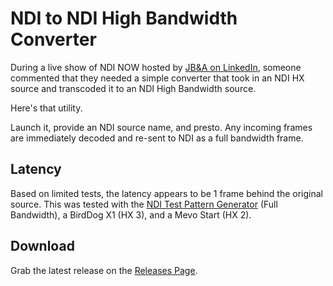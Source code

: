 # NDI to NDI High Bandwidth Converter

During a live show of NDI NOW hosted by [JB&A on LinkedIn](https://www.linkedin.com/events/7226374293364854784), someone commented that they needed a simple converter that took in an NDI HX source and transcoded it to an NDI High Bandwidth source.

Here's that utility.

Launch it, provide an NDI source name, and presto. Any incoming frames are immediately decoded and re-sent to NDI as a full bandwidth frame.

## Latency

Based on limited tests, the latency appears to be 1 frame behind the original source. This was tested with the [NDI Test Pattern Generator](https://github.com/tractusevents/NdiTestPatternGenerator) (Full Bandwidth), a BirdDog X1 (HX 3), and a Mevo Start (HX 2).

## Download

Grab the latest release on the [Releases Page](https://github.com/tractusevents/Tractus.NdiToNdiHB/releases/).
